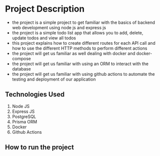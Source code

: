 # Project Description

- the project is a simple project to get familiar with the basics of backend web development using node js and express js
- the project is a simple todo list app that allows you to add, delete, update todos and view all todos
- this project explains how to create different routes for each API call and how to use the different HTTP methods to perform different actions
- the project will get us familiar as well dealing with docker and docker-compose
- the project will get us familiar with using an ORM to interact with the database
- the project will get us familiar with using github actions to automate the testing and deployment of our application

## Technologies Used

1. Node JS
2. Express JS
3. PostgreSQL
4. Prisma ORM
5. Docker
6. Github Actions

## How to run the project
